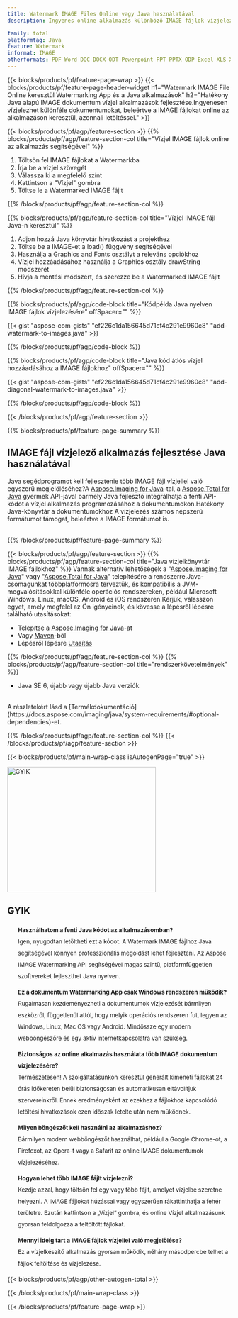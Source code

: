 ```yaml
---
title: Watermark IMAGE Files Online vagy Java használatával
description: Ingyenes online alkalmazás különböző IMAGE fájlok vízjelezéséhez.Java Watermarking könyvtár kódja IMAGE dokumentumokhoz.

family: total
platformtag: Java
feature: Watermark
informat: IMAGE
otherformats: PDF Word DOC DOCX ODT Powerpoint PPT PPTX ODP Excel XLS XLSX ODS Image JPG JPEG BMP TIFF GIF PNG
---
```

{{< blocks/products/pf/feature-page-wrap >}}
{{< blocks/products/pf/feature-page-header-widget h1="Watermark IMAGE File Online keresztül Watermarking App és a Java alkalmazások" h2="Hatékony Java alapú IMAGE dokumentum vízjel alkalmazások fejlesztése.Ingyenesen vízjelezhet különféle dokumentumokat, beleértve a IMAGE fájlokat online az alkalmazáson keresztül, azonnali letöltéssel." >}}

{{< blocks/products/pf/agp/feature-section >}}
{{% blocks/products/pf/agp/feature-section-col title="Vízjel IMAGE fájlok online az alkalmazás segítségével" %}}

1. Töltsön fel IMAGE fájlokat a Watermarkba
1. Írja be a vízjel szövegét
1. Válassza ki a megfelelő színt
1. Kattintson a "Vízjel" gombra
1. Töltse le a Watermarked IMAGE fájlt

{{% /blocks/products/pf/agp/feature-section-col %}}

{{% blocks/products/pf/agp/feature-section-col title="Vízjel IMAGE fájl Java-n keresztül" %}}

1. Adjon hozzá Java könyvtár hivatkozást a projekthez
1. Töltse be a IMAGE-et a load() függvény segítségével
1. Használja a Graphics and Fonts osztályt a releváns opciókhoz
1. Vízjel hozzáadásához használja a Graphics osztály drawString módszerét
1. Hívja a mentési módszert, és szerezze be a Watermarked IMAGE fájlt

{{% /blocks/products/pf/agp/feature-section-col %}}

{{% blocks/products/pf/agp/code-block title="Kódpélda Java nyelven IMAGE fájlok vízjelezésére" offSpacer="" %}}

{{< gist "aspose-com-gists" "ef226c1da156645d71cf4c291e9960c8" "add-watermark-to-images.java" >}}

{{% /blocks/products/pf/agp/code-block %}}

{{% blocks/products/pf/agp/code-block title="Java kód átlós vízjel hozzáadásához a IMAGE fájlokhoz" offSpacer="" %}}

{{< gist "aspose-com-gists" "ef226c1da156645d71cf4c291e9960c8" "add-diagonal-watermark-to-images.java" >}}

{{% /blocks/products/pf/agp/code-block %}}

{{< /blocks/products/pf/agp/feature-section >}}

{{% blocks/products/pf/feature-page-summary %}}


<h2>IMAGE fájl vízjelező alkalmazás fejlesztése Java használatával</h2>

Java segédprogramot kell fejlesztenie több IMAGE fájl vízjellel való egyszerű megjelöléséhez?A [Aspose.Imaging for Java](https://products.aspose.com/imaging/java/)-tal, a [Aspose.Total for Java](https://products.aspose.com/total/java/) gyermek API-jával bármely Java fejlesztő integrálhatja a fenti API-kódot a vízjel alkalmazás programozásához a dokumentumokon.Hatékony Java-könyvtár a dokumentumokhoz A vízjelezés számos népszerű formátumot támogat, beleértve a IMAGE formátumot is.<br /><br />

{{% /blocks/products/pf/feature-page-summary %}}

{{< blocks/products/pf/agp/feature-section >}}
{{% blocks/products/pf/agp/feature-section-col title="Java vízjelkönyvtár IMAGE fájlokhoz" %}}
Vannak alternatív lehetőségek a "[Aspose.Imaging for Java](https://products.aspose.com/imaging/java/)" vagy "[Aspose.Total for Java](https://products.aspose.com/total/java/)" telepítésére a rendszerre.Java-csomagunkat többplatformosra terveztük, és kompatibilis a JVM-megvalósításokkal különféle operációs rendszereken, például Microsoft Windows, Linux, macOS, Android és iOS rendszeren.Kérjük, válasszon egyet, amely megfelel az Ön igényeinek, és kövesse a lépésről lépésre található utasításokat:<br />

- Telepítse a [Aspose.Imaging for Java](https://docs.aspose.com/imaging/java/installation/)-at
- Vagy [Maven](https://releases.aspose.com/java/repo/com/aspose/aspose-imaging/)-ből
- Lépésről lépésre [Utasítás](https://docs.aspose.com/imaging/java/installation/#install-aspose-imaging-for-java-from-maven-repository)

{{% /blocks/products/pf/agp/feature-section-col %}}
{{% blocks/products/pf/agp/feature-section-col title="rendszerkövetelmények" %}}

- Java SE 6, újabb vagy újabb Java verziók

<br />
A részletekért lásd a [Termékdokumentáció](https://docs.aspose.com/imaging/java/system-requirements/#optional-dependencies)-et.

{{% /blocks/products/pf/agp/feature-section-col %}}
{{< /blocks/products/pf/agp/feature-section >}}

{{< blocks/products/pf/main-wrap-class isAutogenPage="true" >}}

<style>.howtolist li{margin-right: 0!important;line-height: 26px;position: relative;margin-bottom: 10px;font-size: 13px;list-style-type: none;}</style>
<div class="col-md-12 tl bg-gray-dark howtolist section">
  <a class="anchor" name="faqpage"></a>
  <div class="container tl dflex" itemscope="" itemtype="https://schema.org/FAQPage">
      <div class="col-md-4 howtosectiongfx">
          <img class="social-panel-hide-on-mobile" src="https://www.groupdocs.cloud/templates/brand/images/groupdocs/conversion/groupdocs_conversion-brand.png" alt="GYIK" width="335" height="283">
      </div>
      <div class="howtosection col-md-8">
          <div>
              <h2>GYIK</h2>
               <ul>
                  <li itemscope="" itemprop="mainEntity" itemtype="https://schema.org/Question">
                      <div>
                          <span itemprop="name"><b>Használhatom a fenti Java kódot az alkalmazásomban?</b></span>
                      </div>
                      <div itemscope="" itemprop="acceptedAnswer" itemtype="https://schema.org/Answer">
                          <span itemprop="text">Igen, nyugodtan letöltheti ezt a kódot. A Watermark IMAGE fájlhoz Java segítségével könnyen professzionális megoldást lehet fejleszteni. Az Aspose IMAGE Watermarking API segítségével magas szintű, platformfüggetlen szoftvereket fejleszthet Java nyelven.</span>
                      </div>
                  </li>
                  <li itemscope="" itemprop="mainEntity" itemtype="https://schema.org/Question">
                      <div>
                          <span itemprop="name"><b>Ez a dokumentum Watermarking App csak Windows rendszeren működik?</b></span>
                      </div>
                      <div itemscope="" itemprop="acceptedAnswer" itemtype="https://schema.org/Answer">
                          <span itemprop="text">Rugalmasan kezdeményezheti a dokumentumok vízjelezését bármilyen eszközről, függetlenül attól, hogy melyik operációs rendszeren fut, legyen az Windows, Linux, Mac OS vagy Android. Mindössze egy modern webböngészőre és egy aktív internetkapcsolatra van szükség.</span>
                      </div>
                  </li>
                  <li itemscope="" itemprop="mainEntity" itemtype="https://schema.org/Question">
                      <div>
                          <span itemprop="name"><b>Biztonságos az online alkalmazás használata több IMAGE dokumentum vízjelezésére?</b></span>
                      </div>
                      <div itemscope="" itemprop="acceptedAnswer" itemtype="https://schema.org/Answer">
                          <span itemprop="text">Természetesen! A szolgáltatásunkon keresztül generált kimeneti fájlokat 24 órás időkereten belül biztonságosan és automatikusan eltávolítjuk szervereinkről. Ennek eredményeként az ezekhez a fájlokhoz kapcsolódó letöltési hivatkozások ezen időszak letelte után nem működnek.</span>
                      </div>
                  </li>                 
                  <li itemscope="" itemprop="mainEntity" itemtype="https://schema.org/Question">
                      <div>
                          <span itemprop="name"><b>Milyen böngészőt kell használni az alkalmazáshoz?</b></span>
                      </div>
                      <div itemscope="" itemprop="acceptedAnswer" itemtype="https://schema.org/Answer">
                          <span itemprop="text">Bármilyen modern webböngészőt használhat, például a Google Chrome-ot, a Firefoxot, az Opera-t vagy a Safarit az online IMAGE dokumentumok vízjelezéséhez.</span>
                      </div>
                  </li>
 		  <li itemscope="" itemprop="mainEntity" itemtype="https://schema.org/Question">
                      <div>
                          <span itemprop="name"><b>Hogyan lehet több IMAGE fájlt vízjelezni?</b></span>
                      </div>
                      <div itemscope="" itemprop="acceptedAnswer" itemtype="https://schema.org/Answer">
                          <span itemprop="text">Kezdje azzal, hogy töltsön fel egy vagy több fájlt, amelyet vízjelbe szeretne helyezni. A IMAGE fájlokat húzással vagy egyszerűen rákattinthatja a fehér területre. Ezután kattintson a „Vízjel” gombra, és online Vízjel alkalmazásunk gyorsan feldolgozza a feltöltött fájlokat.</span>
                      </div>
                  </li>
 		  <li itemscope="" itemprop="mainEntity" itemtype="https://schema.org/Question">
                      <div>
                          <span itemprop="name"><b>Mennyi ideig tart a IMAGE fájlok vízjellel való megjelölése?</b></span>
                      </div>
                      <div itemscope="" itemprop="acceptedAnswer" itemtype="https://schema.org/Answer">
                          <span itemprop="text">Ez a vízjelkészítő alkalmazás gyorsan működik, néhány másodpercbe telhet a fájlok feltöltése és vízjelezése.</span>
                      </div>
                  </li>
              </ul>
          </div>
      </div>
  </div>

{{< blocks/products/pf/agp/other-autogen-total >}}

{{< /blocks/products/pf/main-wrap-class >}}

{{< /blocks/products/pf/feature-page-wrap >}}